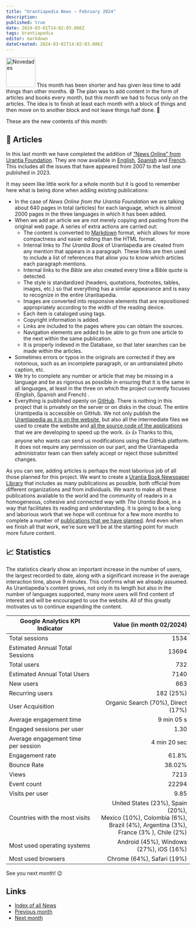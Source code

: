 ```yaml
---
title: "Urantiapedia News — February 2024"
description: 
published: true
date: 2024-03-01T14:02:03.086Z
tags: Urantiapedia
editor: markdown
dateCreated: 2024-03-01T14:02:03.086Z
---
```


<img src="/_assets/svg/icon-news.svg" alt="Novedades" style="width: 80px;"> This month has been shorter and has given less time to add things than other months. :sweat_smile: The plan was to add content in the form of articles and books every month, but this month we had to focus only on the articles. The idea is to finish at least each month with a block of things and then move on to another block and not leave things half done. :construction: 

These are the new contents of this month: 

## :page_with_curl: Articles 

In this last month we have completed the addition of [“News Online” from Urantia Foundation](https://www.urantia.org/news/2023-12). They are now available in [English](/en/index/articles_uf_news_online), [Spanish](/es/index/articles_uf_news_online) and [French](/fr/index/articles_uf_news_online). This includes all the issues that have appeared from 2007 to the last one published in 2023. 

It may seem like little work for a whole month but it is good to remember here what is being done when adding existing publications: 
- In the case of _News Online from the Urantia Foundation_ we are talking about 640 pages in total (articles) for each language, which is almost 2000 pages in the three languages ​​​​in which it has been added. 
- When we add an article we are not merely copying and pasting from the original web page. A series of extra actions are carried out: 
  - The content is converted to [Markdown](/en/help/markdown) format, which allows for more compactness and easier editing than the HTML format. 
  - Internal links to _The Urantia Book_ of Urantiapedia are created from any mention that appears in a paragraph. These links are then used to include a list of references that allow you to know which articles each paragraph mentions. 
  - Internal links to the _Bible_ are also created every time a Bible quote is detected. 
  - The style is standardized (headers, quotations, footnotes, tables, images, etc.) so that everything has a similar appearance and is easy to recognize in the entire Urantiapedia. 
  - Images are converted into responsive elements that are repositioned appropriately according to the width of the reading device. 
  - Each item is cataloged using tags. 
  - Copyright information is added. 
  - Links are included to the pages where you can obtain the sources.
  - Navigation elements are added to be able to go from one article to the next within the same publication. 
  - It is properly indexed in the Database, so that later searches can be made within the articles. 
- Sometimes errors or typos in the originals are corrected if they are notorious, such as an incomplete paragraph, or an untranslated photo caption, etc. 
- We try to complete any number or article that may be missing in a language and be as rigorous as possible in ensuring that it is the same in all languages, at least in the three on which the project currently focuses (English, Spanish and French) . 
- Everything is published openly on [GitHub](https://github.com/JanHerca/urantiapedia-backup). There is nothing in this project that is privately on the server or on disks in the cloud. The entire Urantipedia is accessible on GitHub. We not only publish the [Urantiapedia as it is on the website](https://github.com/JanHerca/urantiapedia-backup), but also all the intermediate files we used to create the website and [all the source code of the applications](https://github.com/JanHerca/urantiapedia) that we are developing to speed up the work. :+1: :+1: Thanks to this, anyone who wants can send us modifications using the GitHub platform. It does not require any permission on our part, and the Urantiapedia administrator team can then safely accept or reject those submitted changes. 

As you can see, adding articles is perhaps the most laborious job of all those planned for this project. We want to create a [Urantia Book Newspaper Library](/en/index/articles) that includes as many publications as possible, both official from different organizations and from individuals. We want to make all these publications available to the world and the community of readers in a homogeneous, cohesive and connected way with _The Urantia Book_, in a way that facilitates its reading and understanding. It is going to be a long and laborious work that we hope will continue for a few more months to complete a number of [publications that we have planned](/en/help/status#articles-progress-detailed). And even when we finish all that work, we're sure we'll be at the starting point for much more future content. 

## :chart_with_upwards_trend: Statistics

The statistics clearly show an important increase in the number of users, the largest recorded to date, along with a significant increase in the average interaction time, above 9 minutes. This confirms what we already assumed. As Urantiapedia's content grows, not only in its length but also in the number of languages ​​supported, many more users will find content of interest and will be encouraged to use the website. All of this greatly motivates us to continue expanding the content. 

Google Analytics KPI Indicator | Value (in month 02/2024)
--- | ---: 
Total sessions | 1534 
Estimated Annual Total Sessions | 13694 
Total users | 732 
Estimated Annual Total Users | 7140 
New users | 663 
Recurring users | 182 (25%) 
User Acquisition | Organic Search (70%), Direct (17%) 
Average engagement time | 9 min 05 s 
Engaged sessions per user | 1.30 
Average engagement time per session | 4 min 20 sec 
Engagement rate | 61.8% 
Bounce Rate | 38.02% 
Views | 7213 
Event count | 22294 
Visits per user | 9.85 
Countries with the most visits | United States (23%), Spain (20%), <br>Mexico (10%), Colombia (6%), <br>Brazil (4%), Argentina (3%), <br>France (3% ), Chile (2%) 
Most used operating systems | Android (45%), Windows (27%), iOS (16%) 
Most used browsers | Chrome (64%), Safari (19%) 

See you next month! :wink: 

## Links 

- [Index of all News](/en/news) 
- [Previous month](/en/news/2024/01)
- [Next month](/en/news/2024/03)
